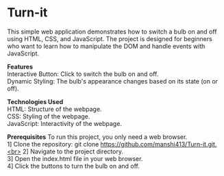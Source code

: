 # Turn-it<br>
This simple web application demonstrates how to switch a bulb on and off using HTML, CSS, and JavaScript. The project is designed for beginners who want to learn how to manipulate the DOM and handle events with JavaScript.

**Features**<br>
Interactive Button: Click to switch the bulb on and off.<br>
Dynamic Styling: The bulb's appearance changes based on its state (on or off).<br>

**Technologies Used**<br>
HTML: Structure of the webpage.<br>
CSS: Styling of the webpage.<br>
JavaScript: Interactivity of the webpage.<br>

**Prerequisites**
To run this project, you only need a web browser.<br>
1] Clone the repository: git clone https://github.com/manshi413/Turn-it.git.<br>
2] Navigate to the project directory.<br>
3] Open the index.html file in your web browser.<br>
4] Click the buttons to turn the bulb on and off.
